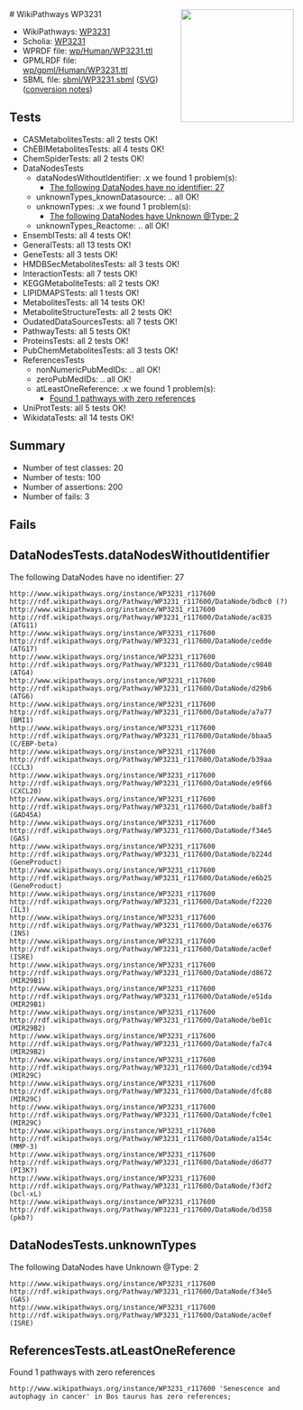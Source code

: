 <img style="float: right; width: 200px" src="../logo.png" />
# WikiPathways WP3231

* WikiPathways: [WP3231](https://identifiers.org/wikipathways:WP3231)
* Scholia: [WP3231](https://scholia.toolforge.org/wikipathways/WP3231)
* WPRDF file: [wp/Human/WP3231.ttl](../wp/Human/WP3231.ttl)
* GPMLRDF file: [wp/gpml/Human/WP3231.ttl](../wp/gpml/Human/WP3231.ttl)
* SBML file: [sbml/WP3231.sbml](../sbml/WP3231.sbml) ([SVG](../sbml/WP3231.svg)) ([conversion notes](../sbml/WP3231.txt))

## Tests
* CASMetabolitesTests: all 2 tests OK!
* ChEBIMetabolitesTests: all 4 tests OK!
* ChemSpiderTests: all 2 tests OK!
* DataNodesTests
    * dataNodesWithoutIdentifier: .x we found 1 problem(s):
        * [The following DataNodes have no identifier: 27](#8792c4b6)
    * unknownTypes_knownDatasource: .. all OK!
    * unknownTypes: .x we found 1 problem(s):
        * [The following DataNodes have Unknown @Type: 2](#839973e0)
    * unknownTypes_Reactome: .. all OK!
* EnsemblTests: all 4 tests OK!
* GeneralTests: all 13 tests OK!
* GeneTests: all 3 tests OK!
* HMDBSecMetabolitesTests: all 3 tests OK!
* InteractionTests: all 7 tests OK!
* KEGGMetaboliteTests: all 2 tests OK!
* LIPIDMAPSTests: all 1 tests OK!
* MetabolitesTests: all 14 tests OK!
* MetaboliteStructureTests: all 2 tests OK!
* OudatedDataSourcesTests: all 7 tests OK!
* PathwayTests: all 5 tests OK!
* ProteinsTests: all 2 tests OK!
* PubChemMetabolitesTests: all 3 tests OK!
* ReferencesTests
    * nonNumericPubMedIDs: .. all OK!
    * zeroPubMedIDs: .. all OK!
    * atLeastOneReference: .x we found 1 problem(s):
        * [Found 1 pathways with zero references](#35eb778e)
* UniProtTests: all 5 tests OK!
* WikidataTests: all 14 tests OK!


## Summary

* Number of test classes: 20
* Number of tests: 100
* Number of assertions: 200
* Number of fails: 3

## Fails

<a name="8792c4b6" />

## DataNodesTests.dataNodesWithoutIdentifier

The following DataNodes have no identifier: 27
```
http://www.wikipathways.org/instance/WP3231_r117600 http://rdf.wikipathways.org/Pathway/WP3231_r117600/DataNode/bdbc0 (?)
http://www.wikipathways.org/instance/WP3231_r117600 http://rdf.wikipathways.org/Pathway/WP3231_r117600/DataNode/ac835 (ATG11)
http://www.wikipathways.org/instance/WP3231_r117600 http://rdf.wikipathways.org/Pathway/WP3231_r117600/DataNode/cedde (ATG17)
http://www.wikipathways.org/instance/WP3231_r117600 http://rdf.wikipathways.org/Pathway/WP3231_r117600/DataNode/c9840 (ATG4)
http://www.wikipathways.org/instance/WP3231_r117600 http://rdf.wikipathways.org/Pathway/WP3231_r117600/DataNode/d29b6 (ATG6)
http://www.wikipathways.org/instance/WP3231_r117600 http://rdf.wikipathways.org/Pathway/WP3231_r117600/DataNode/a7a77 (BMI1)
http://www.wikipathways.org/instance/WP3231_r117600 http://rdf.wikipathways.org/Pathway/WP3231_r117600/DataNode/bbaa5 (C/EBP-beta)
http://www.wikipathways.org/instance/WP3231_r117600 http://rdf.wikipathways.org/Pathway/WP3231_r117600/DataNode/b39aa (CCL3)
http://www.wikipathways.org/instance/WP3231_r117600 http://rdf.wikipathways.org/Pathway/WP3231_r117600/DataNode/e9f66 (CXCL20)
http://www.wikipathways.org/instance/WP3231_r117600 http://rdf.wikipathways.org/Pathway/WP3231_r117600/DataNode/ba8f3 (GAD45A)
http://www.wikipathways.org/instance/WP3231_r117600 http://rdf.wikipathways.org/Pathway/WP3231_r117600/DataNode/f34e5 (GAS)
http://www.wikipathways.org/instance/WP3231_r117600 http://rdf.wikipathways.org/Pathway/WP3231_r117600/DataNode/b224d (GeneProduct)
http://www.wikipathways.org/instance/WP3231_r117600 http://rdf.wikipathways.org/Pathway/WP3231_r117600/DataNode/e6b25 (GeneProduct)
http://www.wikipathways.org/instance/WP3231_r117600 http://rdf.wikipathways.org/Pathway/WP3231_r117600/DataNode/f2220 (IL3)
http://www.wikipathways.org/instance/WP3231_r117600 http://rdf.wikipathways.org/Pathway/WP3231_r117600/DataNode/e6376 (INS)
http://www.wikipathways.org/instance/WP3231_r117600 http://rdf.wikipathways.org/Pathway/WP3231_r117600/DataNode/ac0ef (ISRE)
http://www.wikipathways.org/instance/WP3231_r117600 http://rdf.wikipathways.org/Pathway/WP3231_r117600/DataNode/d8672 (MIR29B1)
http://www.wikipathways.org/instance/WP3231_r117600 http://rdf.wikipathways.org/Pathway/WP3231_r117600/DataNode/e51da (MIR29B1)
http://www.wikipathways.org/instance/WP3231_r117600 http://rdf.wikipathways.org/Pathway/WP3231_r117600/DataNode/be01c (MIR29B2)
http://www.wikipathways.org/instance/WP3231_r117600 http://rdf.wikipathways.org/Pathway/WP3231_r117600/DataNode/fa7c4 (MIR29B2)
http://www.wikipathways.org/instance/WP3231_r117600 http://rdf.wikipathways.org/Pathway/WP3231_r117600/DataNode/cd394 (MIR29C)
http://www.wikipathways.org/instance/WP3231_r117600 http://rdf.wikipathways.org/Pathway/WP3231_r117600/DataNode/dfc88 (MIR29C)
http://www.wikipathways.org/instance/WP3231_r117600 http://rdf.wikipathways.org/Pathway/WP3231_r117600/DataNode/fc0e1 (MIR29C)
http://www.wikipathways.org/instance/WP3231_r117600 http://rdf.wikipathways.org/Pathway/WP3231_r117600/DataNode/a154c (MMP-3)
http://www.wikipathways.org/instance/WP3231_r117600 http://rdf.wikipathways.org/Pathway/WP3231_r117600/DataNode/d6d77 (PI3K?)
http://www.wikipathways.org/instance/WP3231_r117600 http://rdf.wikipathways.org/Pathway/WP3231_r117600/DataNode/f3df2 (bcl-xL)
http://www.wikipathways.org/instance/WP3231_r117600 http://rdf.wikipathways.org/Pathway/WP3231_r117600/DataNode/bd358 (pkb?)
```

<a name="839973e0" />

## DataNodesTests.unknownTypes

The following DataNodes have Unknown @Type: 2
```
http://www.wikipathways.org/instance/WP3231_r117600 http://rdf.wikipathways.org/Pathway/WP3231_r117600/DataNode/f34e5 (GAS)
http://www.wikipathways.org/instance/WP3231_r117600 http://rdf.wikipathways.org/Pathway/WP3231_r117600/DataNode/ac0ef (ISRE)
```

<a name="35eb778e" />

## ReferencesTests.atLeastOneReference

Found 1 pathways with zero references
```
http://www.wikipathways.org/instance/WP3231_r117600 'Senescence and autophagy in cancer' in Bos taurus has zero references; 
```

